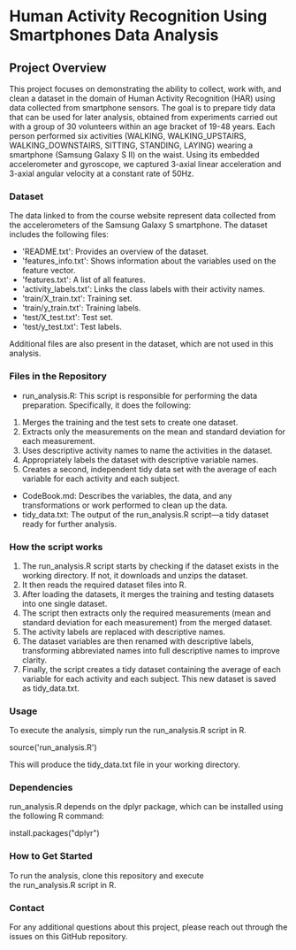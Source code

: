 

# **Human Activity Recognition Using Smartphones Data Analysis**

## **Project Overview**

This project focuses on demonstrating the ability to
collect, work with, and clean a dataset in the domain of Human Activity
Recognition (HAR) using data collected from smartphone sensors. The goal is to
prepare tidy data that can be used for later analysis, obtained from
experiments carried out with a group of 30 volunteers within an age bracket of
19-48 years. Each person performed six activities (WALKING, WALKING_UPSTAIRS,
WALKING_DOWNSTAIRS, SITTING, STANDING, LAYING) wearing a smartphone (Samsung Galaxy
S II) on the waist. Using its embedded accelerometer and gyroscope, we captured
3-axial linear acceleration and 3-axial angular velocity at a constant rate of
50Hz.

### **Dataset**

The data linked to from the course website represent
data collected from the accelerometers of the Samsung Galaxy S smartphone. The
dataset includes the following files:

- 'README.txt': Provides an overview of the dataset.
- 'features_info.txt': Shows information about the variables used on the
   feature vector.
- 'features.txt': A list of all features.
- 'activity_labels.txt': Links the class labels with their activity
   names.
- 'train/X_train.txt': Training set.
- 'train/y_train.txt': Training labels.
- 'test/X_test.txt': Test set.
- 'test/y_test.txt': Test labels.

Additional files are also present in the dataset,
which are not used in this analysis.

### **Files in the Repository**

- run_analysis.R: This
   script is responsible for performing the data preparation. Specifically,
   it does the following:
1. Merges the training and the test sets to create one dataset.
2. Extracts only the measurements on the mean and standard deviation for
   each measurement.
3. Uses descriptive activity names to name the activities in the
   dataset.
4. Appropriately labels the dataset with descriptive variable names.
5. Creates a second, independent tidy data set with the average of each
   variable for each activity and each subject.
- CodeBook.md:
   Describes the variables, the data, and any transformations or work
   performed to clean up the data.
- tidy_data.txt: The
   output of the run_analysis.R script—a tidy dataset ready for further analysis.

### **How the script works**

1. The run_analysis.R script starts by checking if the dataset exists in the working
   directory. If not, it downloads and unzips the dataset.
2. It then reads the required dataset files into R.
3. After loading the datasets, it merges the training and testing
   datasets into one single dataset.
4. The script then extracts only the required measurements (mean and
   standard deviation for each measurement) from the merged dataset.
5. The activity labels are replaced with descriptive names.
6. The dataset variables are then renamed with descriptive labels,
   transforming abbreviated names into full descriptive names to improve
   clarity.
7. Finally, the script creates a tidy dataset containing the average of
   each variable for each activity and each subject. This new dataset is
   saved as tidy_data.txt.

### **Usage**

To execute the analysis, simply run the run_analysis.R script in R.

source('run_analysis.R')

This will produce the tidy_data.txt file in your working directory.

### **Dependencies**

run_analysis.R depends on the dplyr package, which can be installed using the
following R command:

install.packages("dplyr")

### **How to Get Started**

To run the analysis, clone this repository and execute
the run_analysis.R script in R.

### **Contact**

For any additional questions about this project,
please reach out through the issues on this GitHub repository.
